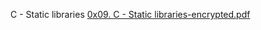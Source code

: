 C - Static libraries
[0x09. C - Static libraries-encrypted.pdf](https://github.com/briankod/alx-low_level_programming/files/8424374/0x09.C.-.Static.libraries-encrypted.pdf)
